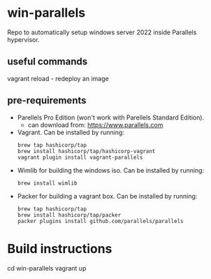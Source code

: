# win-parallels
Repo to automatically setup windows server 2022 inside Parallels hypervisor.

## useful commands
vagrant reload - redeploy an image

## pre-requirements
- Parellels Pro Edition (won't work with Parellels Standard Edition). 
    - can download from: https://www.parallels.com
- Vagrant. Can be installed by running:
    ```
    brew tap hashicorp/tap
    brew install hashicorp/tap/hashicorp-vagrant
    vagrant plugin install vagrant-parallels
    ```
- Wimlib for building the windows iso. Can be installed by running:
    ```
    brew install wimlib
    ```
- Packer for building a vagrant box. Can be installed by running:
    ```
    brew tap hashicorp/tap
    brew install hashicorp/tap/packer
    packer plugins install github.com/parallels/parallels
    ```
# Build instructions
cd win-parallels
vagrant up

